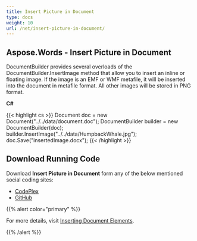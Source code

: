 ```yaml
---
title: Insert Picture in Document
type: docs
weight: 10
url: /net/insert-picture-in-document/
---
```


## **Aspose.Words - Insert Picture in Document**
DocumentBuilder provides several overloads of the DocumentBuilder.InsertImage method that allow you to insert an inline or floating image. If the image is an EMF or WMF metafile, it will be inserted into the document in metafile format. All other images will be stored in PNG format.

**C#**

{{< highlight cs >}}
Document doc = new Document("../../data/document.doc");
DocumentBuilder builder = new DocumentBuilder(doc);
builder.InsertImage("../../data/HumpbackWhale.jpg");
doc.Save("insertedImage.docx");
{{< /highlight >}}
## **Download Running Code**
Download **Insert Picture in Document** form any of the below mentioned social coding sites:

- [CodePlex](https://asposenpoi.codeplex.com/downloads/get/1475294)
- [GitHub](https://github.com/aspose-words/Aspose.Words-for-.NET/releases/download/Aspose.Words_Features_Missing_in_NPOI_v_1.0/Insert.Picture.in.Word.Document.Aspose.Words.zip)

{{% alert color="primary" %}} 

For more details, visit [Inserting Document Elements](http://www.aspose.com/docs/display/wordsnet/Inserting+Document+Elements).

{{% /alert %}}
